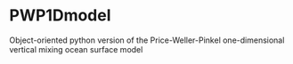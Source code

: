 # PWP1Dmodel
Object-oriented python version of the Price-Weller-Pinkel one-dimensional vertical mixing ocean surface model
